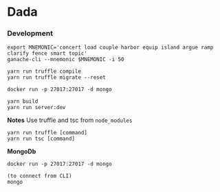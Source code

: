# Dada

### Development
```shell
export MNEMONIC='concert load couple harbor equip island argue ramp clarify fence smart topic'
ganache-cli --mnemonic $MNEMONIC -i 50

yarn run truffle compile
yarn run truffle migrate --reset

docker run -p 27017:27017 -d mongo

yarn build
yarn run server:dev
```
**Notes**
Use truffle and tsc from `node_modules`
```shell
yarn run truffle [command]
yarn run tsc [command]
```

**MongoDb**
```shell
docker run -p 27017:27017 -d mongo

(to connect from CLI)
mongo
```
